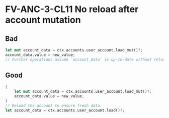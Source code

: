 # FV-ANC-3-CL11 No reload after account mutation

## Bad


```rust
let mut account_data = ctx.accounts.user_account.load_mut()?;
account_data.value = new_value;
// Further operations assume `account_data` is up-to-date without reloading.
```

## Good


```rust
{
    let mut account_data = ctx.accounts.user_account.load_mut()?;
    account_data.value = new_value;
}
// Reload the account to ensure fresh data.
let account_data = ctx.accounts.user_account.load()?;
```
